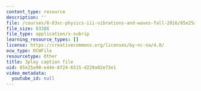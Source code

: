 ```yaml
---
content_type: resource
description: ''
file: /courses/8-03sc-physics-iii-vibrations-and-waves-fall-2016/85e25a90e44e6f246515d229a02e73e1_T2n6fVybLcU.srt
file_size: 83388
file_type: application/x-subrip
learning_resource_types: []
license: https://creativecommons.org/licenses/by-nc-sa/4.0/
ocw_type: OCWFile
resourcetype: Other
title: 3play caption file
uid: 85e25a90-e44e-6f24-6515-d229a02e73e1
video_metadata:
  youtube_id: null
---
```


